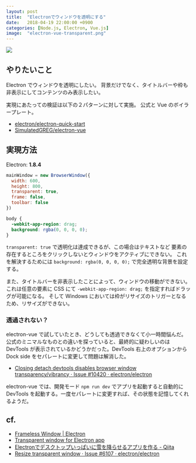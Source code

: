```yaml
---
layout: post
title:  "Electronでウィンドウを透明にする"
date:   2018-04-19 22:00:00 +0900
categories: [Node.js, Electron, Vue.js]
image:  "electron-vue-transparent.png"
---
```


![](/til/static/img/posts/electron-vue-transparent.png)


## やりたいこと

Electron でウィンドウを透明にしたい。
背景だけでなく、タイトルバーや枠も非表示にしてコンテンツのみ表示したい。

実現にあたっての検証は以下の２パターンに対して実施。
公式と Vue のボイラープレート。

- [electron/electron-quick-start](https://github.com/electron/electron-quick-start)
- [SimulatedGREG/electron-vue](https://github.com/SimulatedGREG/electron-vue)


## 実現方法

Electron: __1.8.4__

```js
mainWindow = new BrowserWindow({
  width: 600,
  height: 800,
  transparent: true,
  frame: false,
  toolbar: false
})
```

```css
body {
  -webkit-app-region: drag;
  background: rgba(0, 0, 0, 0);
}
```

`transparent: true` で透明化は達成できるが、この場合はテキストなど
要素の存在するところをクリックしないとウィンドウをアクティブにできない。
これを解決するためには `background: rgba(0, 0, 0, 0);` で完全透明な背景を設定する。

また、タイトルバーを非表示したことによって、ウィンドウの移動ができない。
これは任意の要素に CSS にて `-webkit-app-region: drag;`
を指定すればドラッグが可能になる。
そして Windows においては枠がリサイズのトリガーとなるため、リサイズができない。

### 透過されない？

electron-vue で試していたとき、どうしても透過できなくて小一時間悩んだ。
公式のミニマルなものとの違いを探っていると、最終的に疑わしいのは DevTools
が表示されているかどうかだった。DevTools 右上のオプションから
Dock side をセパレートに変更して問題は解消した。

- [Closing detach devtools disables browser window transparency/vibrancy · Issue #10420 · electron/electron](https://github.com/electron/electron/issues/10420)

electron-vue では、開発モード `npm run dev` でアプリを起動すると自動的に
DevTools を起動する。一度セパレートに変更すれば、その状態を記憶してくれるようだ。


## cf.

- [Frameless Window \| Electron](https://electronjs.org/docs/api/frameless-window)
- [Transparent window for Electron app](http://electron.rocks/transparent-window/)
- [Electronでデスクトップいっぱいに雪を降らせるアプリを作る - Qiita](https://qiita.com/nyamogera/items/a2e367b44e78d04ee3a6)
- [Resize transparent window · Issue #6107 · electron/electron](https://github.com/electron/electron/issues/6107)
